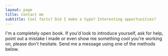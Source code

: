 ```yaml
---
layout: page
title: Contact me
subtitle: Cool facts? Did I make a typo? Interesting opportunities?
---
```


I'm a completely open book. If you'd look to introduce yourself, ask for help,
point out a mistake I made or even show me something cool you're working on,
please don't hesitate. Send me a message using one of the methods below.
